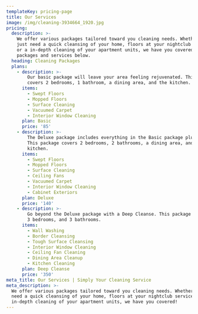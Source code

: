```yaml
---
templateKey: pricing-page
title: Our Services
image: /img/cleaning-3934664_1920.jpg
pricing:
  description: >-
    We offer various packages tailored toward you cleaning needs. Whether you
    just need a quick cleansing of your home, floors at your nightclub serviced,
    or a in-depth cleaning of your apartment units, we have you covered! See our
    packages and services below.
  heading: Cleaning Packages
  plans:
    - description: >-
        Our basic package will leave your area feeling rejuvenated. This package
        covers 2 bedrooms, 1 bathroom, a dining area, and the kitchen.
      items:
        - Swept Floors
        - Mopped Floors
        - Surface Cleaning
        - Vacuumed Carpet
        - Interior Window Cleaning
      plan: Basic
      price: '85'
    - description: >-
        The Deluxe package includes everything in the Basic package plus more!
        This package covers 2 bedrooms, 2 bathrooms, a dining area, and the
        kitchen.
      items:
        - Swept Floors
        - Mopped Floors
        - Surface Cleaning
        - Ceiling Fans
        - Vacuumed Carpet
        - Interior Window Cleaning
        - Cabinet Exteriors
      plan: Deluxe
      price: '140'
    - description: >-
        Go beyond the Deluxe package with a Deep Cleanse. This package includes
        3 bedrooms, and 3 bathrooms.
      items:
        - Wall Washing
        - Border Cleansing
        - Tough Surface Cleansing
        - Interior Window Cleaning
        - Ceiling Fan Cleaning
        - Dining Area Cleanup
        - Kitchen Cleaning
      plan: Deep Cleanse
      price: '350'
meta_title: Our Services | Simply Your Cleaning Service
meta_description: >-
  We offer various packages tailored toward you cleaning needs. Whether you just
  need a quick cleansing of your home, floors at your nightclub serviced, or a
  in-depth cleaning of your apartment units, we have you covered!
---
```


